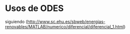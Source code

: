 # Usos de ODES
siguiendo (http://www.sc.ehu.es/sbweb/energias-renovables/MATLAB/numerico/diferencial/diferencial_1.html)
